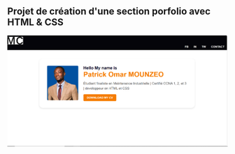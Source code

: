 ## Projet de création d'une section porfolio avec HTML & CSS

![capture d'ecran du site web](capture.png)

